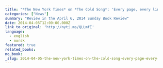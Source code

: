 ```yaml
---
title: "*The New York Times* on *The Cold Song*: 'Every page, every line, seems to glisten with vapors of sumptuous, intoxicating unease'"
categories: ["News"]
summary: "Review in the April 6, 2014 Sunday Book Review"
date: 2014-04-05T12:00:00.000Z
link_to_original: 'http://nyti.ms/QLLmfI'
language:
  - english
  - norsk
featured: true
related_books:
no_book:
_slug: 2014-04-05-the-new-york-times-on-the-cold-song-every-page-every-line-seems-to-glisten-with-vapors-of-sumptuous-intoxicating-unease
---
```


